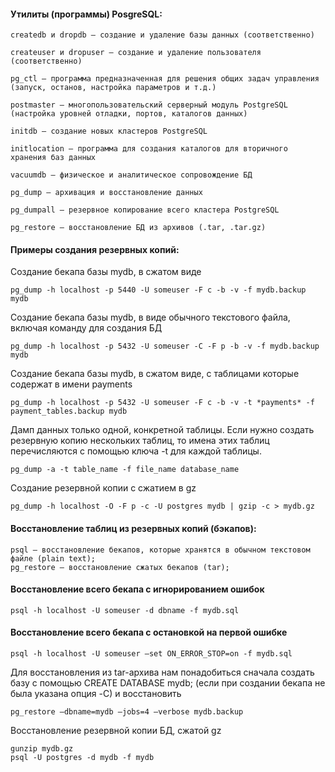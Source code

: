 #### Утилиты (программы) PosgreSQL:
```
createdb и dropdb – создание и удаление базы данных (соответственно)
```
```
createuser и dropuser – создание и удаление пользователя (соответственно)
```
```
pg_ctl – программа предназначенная для решения общих задач управления (запуск, останов, настройка параметров и т.д.)
```
```
postmaster – многопользовательский серверный модуль PostgreSQL (настройка уровней отладки, портов, каталогов данных)
```
```
initdb – создание новых кластеров PostgreSQL
```
```
initlocation – программа для создания каталогов для вторичного хранения баз данных
```
```
vacuumdb – физическое и аналитическое сопровождение БД
```
```
pg_dump – архивация и восстановление данных
```
```
pg_dumpall – резервное копирование всего кластера PostgreSQL
```
```
pg_restore – восстановление БД из архивов (.tar, .tar.gz)
```
#### Примеры создания резервных копий:
Создание бекапа базы mydb, в сжатом виде
```
pg_dump -h localhost -p 5440 -U someuser -F c -b -v -f mydb.backup mydb
```
Создание бекапа базы mydb, в виде обычного текстового файла, включая команду для создания БД
```
pg_dump -h localhost -p 5432 -U someuser -C -F p -b -v -f mydb.backup mydb
```
Создание бекапа базы mydb, в сжатом виде, с таблицами которые содержат в имени payments
```
pg_dump -h localhost -p 5432 -U someuser -F c -b -v -t *payments* -f payment_tables.backup mydb
```
Дамп данных только одной, конкретной таблицы. Если нужно создать резервную копию нескольких таблиц, то имена этих таблиц перечисляются с помощью ключа -t для каждой таблицы.
```
pg_dump -a -t table_name -f file_name database_name
```
Создание резервной копии с сжатием в gz
```
pg_dump -h localhost -O -F p -c -U postgres mydb | gzip -c > mydb.gz
```

#### Восстановление таблиц из резервных копий (бэкапов):
```
psql — восстановление бекапов, которые хранятся в обычном текстовом файле (plain text);
pg_restore — восстановление сжатых бекапов (tar);
```
#### Восстановление всего бекапа с игнорированием ошибок
```
psql -h localhost -U someuser -d dbname -f mydb.sql
```
#### Восстановление всего бекапа с остановкой на первой ошибке
```
psql -h localhost -U someuser —set ON_ERROR_STOP=on -f mydb.sql
```
Для восстановления из tar-архива нам понадобиться сначала создать базу с помощью CREATE DATABASE mydb; (если при создании бекапа не была указана опция -C) и восстановить
```
pg_restore —dbname=mydb —jobs=4 —verbose mydb.backup
```
Восстановление резервной копии БД, сжатой gz
```
gunzip mydb.gz
psql -U postgres -d mydb -f mydb
```